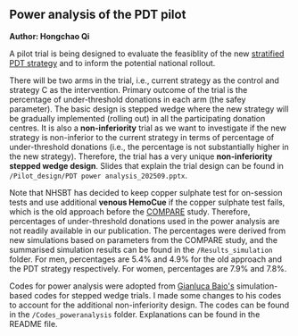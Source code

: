 ## Power analysis of the PDT pilot
**Author: Hongchao Qi**

A pilot trial is being designed to evaluate the feasiblity of the new [stratified PDT strategy](https://onlinelibrary.wiley.com/doi/10.1111/trf.18165) and to inform the potential national rollout.

There will be two arms in the trial, i.e., current strategy as the control and strategy C as the intervention. Primary outcome of the trial is the percentage of under-threshold donations in each arm (the safey parameter). The basic design is stepped wedge where the new strategy will be gradually implemented (rolling out) in all the participating donation centres. It is also a **non-inferiority** trial as we want to investigate if the new strategy is non-inferior to the current strategy in terms of percentage of under-threshold donations (i.e., the percentage is not substantially higher in the new strategy). Therefore, the trial has a very unique **non-inferiority stepped wedge design**. Slides that explain the trial design can be found in `/Pilot_design/PDT power analysis_202509.pptx`.

Note that NHSBT has decided to keep copper sulphate test for on-session tests and use additional **venous HemoCue** if the copper sulphate test fails, which is the old approach before the [COMPARE](https://onlinelibrary.wiley.com/doi/10.1111/tme.12750) study. Therefore, percentages of under-threshold donations used in the power analysis are not readily available in our publication. The percentages were derived from new simulations based on parameters from the COMPARE study, and the summarised simulation results can be found in the `/Results_simulation` folder. For men, percentages are 5.4% and 4.9% for the old approach and the PDT strategy respectively. For women, percentages are 7.9% and 7.8%. 

Codes for power analysis were adopted from [Gianluca Baio's](https://gianluca.statistica.it/software/swsamp/) simulation-based codes for stepped wedge trials. I made some changes to his codes to account for the additional non-inferiority design. The codes can be found in the `/Codes_poweranalysis` folder. Explanations can be found in the README file.
